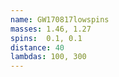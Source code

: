 ```yaml
---
name: GW170817lowspins
masses: 1.46, 1.27
spins:  0.1, 0.1
distance: 40  
lambdas: 100, 300 
---
```

